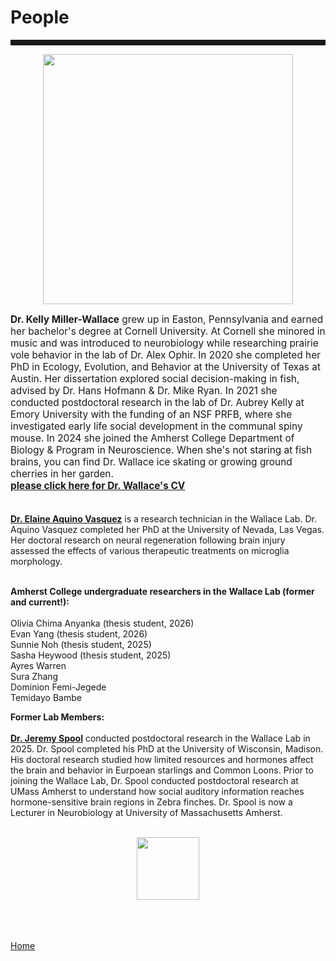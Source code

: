<body>
		
<div class="container">
<div class="blurb">
<h1>People</h1>

<hr style="height:9px;color:#84949B">

<p><center><img src="/images/kelly3.png" width="400"> </center></p>

<p style="text-align:left;font-size:110%"><b>Dr. Kelly Miller-Wallace</b> grew up in Easton, Pennsylvania and earned her bachelor's degree at Cornell University. At Cornell she minored in music and was introduced to neurobiology while researching prairie vole behavior in the lab of Dr. Alex Ophir. In 2020 she completed her PhD in Ecology, Evolution, and Behavior at the University of Texas at Austin. Her dissertation explored social decision-making in fish, advised by Dr. Hans Hofmann & Dr. Mike Ryan. In 2021 she conducted postdoctoral research in the lab of Dr. Aubrey Kelly at Emory University with the funding of an NSF PRFB, where she investigated early life social development in the communal spiny mouse. In 2024 she joined the Amherst College Department of Biology & Program in Neuroscience. When she's not staring at fish brains, you can find Dr. Wallace ice skating or growing ground cherries in her garden.
<br><a href="https://kellyjwallace.github.io/images/Wallace_CV_2025.pdf"><b>please click here for Dr. Wallace's CV </b></a><br><br>

<a href="https://www.linkedin.com/in/elaine-aquino-vasquez-3886081bb"><b>Dr. Elaine Aquino Vasquez</b></a> is a research technician in the Wallace Lab. Dr. Aquino Vasquez completed her PhD at the University of Nevada, Las Vegas. Her doctoral research on neural regeneration following brain injury assessed the effects of various therapeutic treatments on microglia morphology. <br><br>


<b>Amherst College undergraduate researchers in the Wallace Lab (former and current!):</b><br><br>
Olivia Chima Anyanka (thesis student, 2026)<br>
Evan Yang (thesis student, 2026)<br>
Sunnie Noh (thesis student, 2025)<br>
Sasha Heywood (thesis student, 2025)<br>
Ayres Warren<br>
Sura Zhang<br>
Dominion Femi-Jegede<br>
Temidayo Bambe<br>

<b>Former Lab Members:</b><br><br>
<a href="https://jeremyspool.com"><b>Dr. Jeremy Spool</b></a> conducted postdoctoral research in the Wallace Lab in 2025. Dr. Spool completed his PhD at the University of Wisconsin, Madison. His doctoral research studied how limited resources and hormones affect the brain and behavior in Eurpoean starlings and Common Loons. Prior to joining the Wallace Lab, Dr. Spool conducted postdoctoral research at UMass Amherst to understand how social auditory information reaches hormone-sensitive brain regions in Zebra finches. Dr. Spool is now a Lecturer in Neurobiology at University of Massachusetts Amherst.<br><br>


<p><center><img src="/images/betta gif.gif" width="100"></center></p>


	

<br><br>	
<a href="../">Home</a>

